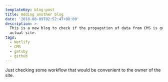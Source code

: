 ```yaml
---
templateKey: blog-post
title: Adding another blog
date: '2018-08-09T02:52:47+08:00'
description: >-
  This is a new blog to check if the propagation of data from CMS is good to the
  actual site.
tags:
  - Netlify
  - CMS
  - gatsby
  - github
---
```

Just checking some workflow that would be convenient to the owner of the site.
